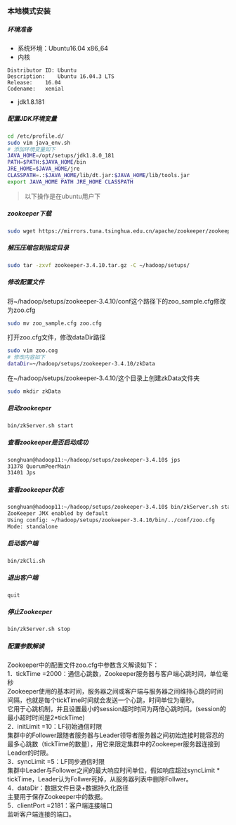### 本地模式安装

##### 环境准备
- 系统环境：Ubuntu16.04 x86_64
- 内核
```
Distributor ID:	Ubuntu
Description:	Ubuntu 16.04.3 LTS
Release:	16.04
Codename:	xenial
```
- jdk1.8.181

##### 配置JDK环境变量
```sh
cd /etc/profile.d/
sudo vim java_env.sh
# 添加环境变量如下
JAVA_HOME=/opt/setups/jdk1.8.0_181
PATH=$PATH:$JAVA_HOME/bin
JRE_HOME=$JAVA_HOME/jre
CLASSPATH=.:$JAVA_HOME/lib/dt.jar:$JAVA_HOME/lib/tools.jar
export JAVA_HOME PATH JRE_HOME CLASSPATH
```
> 以下操作是在ubuntu用户下

##### zookeeper下载
```sh
sudo wget https://mirrors.tuna.tsinghua.edu.cn/apache/zookeeper/zookeeper-3.4.10/zookeeper-3.4.10.tar.gz
```
##### 解压压缩包到指定目录
```sh
sudo tar -zxvf zookeeper-3.4.10.tar.gz -C ~/hadoop/setups/
```
##### 修改配置文件
将~/hadoop/setups/zookeeper-3.4.10/conf这个路径下的zoo_sample.cfg修改为zoo.cfg
```sh
sudo mv zoo_sample.cfg zoo.cfg
```
打开zoo.cfg文件，修改dataDir路径
```sh
sudo vim zoo.cog
# 修改内容如下
dataDir=~/hadoop/setups/zookeeper-3.4.10/zkData
```
在~/hadoop/setups/zookeeper-3.4.10/这个目录上创建zkData文件夹
```sh
sudo mkdir zkData
```
##### 启动zookeeper
```sh
bin/zkServer.sh start
```
##### 查看zookeeper是否启动成功
```sh
songhuan@hadoop11:~/hadoop/setups/zookeeper-3.4.10$ jps
31378 QuorumPeerMain
31401 Jps
```
##### 查看zookeeper状态
```sh
songhuan@hadoop11:~/hadoop/setups/zookeeper-3.4.10$ bin/zkServer.sh status
ZooKeeper JMX enabled by default
Using config: ~/hadoop/setups/zookeeper-3.4.10/bin/../conf/zoo.cfg
Mode: standalone
```
##### 启动客户端
```sh
bin/zkCli.sh
```
##### 退出客户端
```sh
quit
```
##### 停止Zookeeper
```sh
bin/zkServer.sh stop
```
##### 配置参数解读
Zookeeper中的配置文件zoo.cfg中参数含义解读如下：<br>
1．tickTime =2000：通信心跳数，Zookeeper服务器与客户端心跳时间，单位毫秒<br>
Zookeeper使用的基本时间，服务器之间或客户端与服务器之间维持心跳的时间间隔，也就是每个tickTime时间就会发送一个心跳，时间单位为毫秒。<br>
它用于心跳机制，并且设置最小的session超时时间为两倍心跳时间。(session的最小超时时间是2*tickTime)<br>
2．initLimit =10：LF初始通信时限<br>
集群中的Follower跟随者服务器与Leader领导者服务器之间初始连接时能容忍的最多心跳数（tickTime的数量），用它来限定集群中的Zookeeper服务器连接到Leader的时限。<br>
3．syncLimit =5：LF同步通信时限<br>
集群中Leader与Follower之间的最大响应时间单位，假如响应超过syncLimit * tickTime，Leader认为Follwer死掉，从服务器列表中删除Follwer。<br>
4．dataDir：数据文件目录+数据持久化路径<br>
主要用于保存Zookeeper中的数据。<br>
5．clientPort =2181：客户端连接端口<br>
监听客户端连接的端口。
